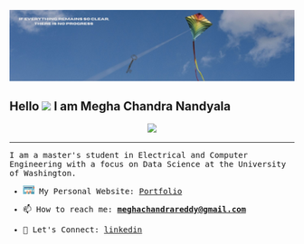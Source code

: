 ![](background.jfif)
## Hello <img src="https://media.giphy.com/media/hvRJCLFzcasrR4ia7z/giphy.gif" width="30"> I am Megha Chandra Nandyala

<!-- Typing SVG by DenverCoder1 - https://github.com/DenverCoder1/readme-typing-svg -->
<p align="center">
  <a href="https://github.com/DenverCoder1/readme-typing-svg"><img src="https://readme-typing-svg.herokuapp.com?lines=Data+Science;Machine+Learning;Computer+Vision;Cricket%20|%20Movies;Exploring%20new%20things;Let's+Connect&center=true&width=380&height=30"></a>
</p>
<hr/>
<samp>

  I am a master's student in Electrical and Computer Engineering with a focus on Data Science at the University of Washington.

- <img src="typing.gif" width="20"/> My Personal Website: [Portfolio](https://nvmcr.github.io/)

- 📫 How to reach me: **meghachandrareddy@gmail.com**

- 📄 Let's Connect: [linkedin](https://www.linkedin.com/in/meghachandra/)
